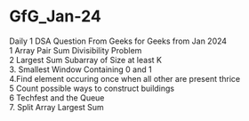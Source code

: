 # GfG_Jan-24
Daily 1 DSA Question From Geeks for Geeks from Jan 2024
<br> 1 Array Pair Sum Divisibility Problem <br> 2 Largest Sum Subarray of Size at least K <br> 3. Smallest Window Containing 0 and 1  <br> 4.Find element occuring once when all other are present thrice <br> 5 Count possible ways to construct buildings <br> 6 Techfest and the Queue <br> 7. Split Array Largest Sum


